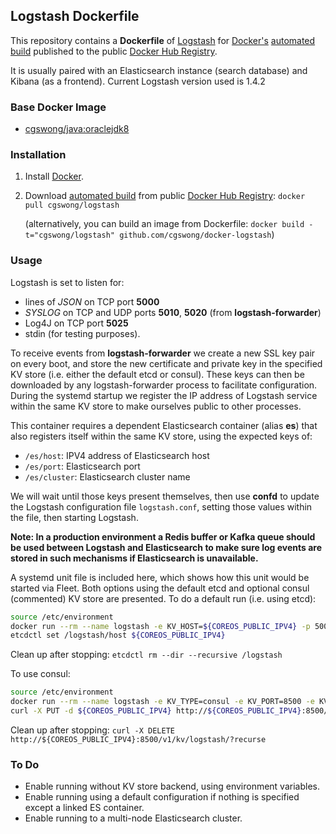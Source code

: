 ## Logstash Dockerfile

This repository contains a **Dockerfile** of [Logstash](http://www.elasticsearch.org/) for [Docker's](https://www.docker.com/) [automated build](https://registry.hub.docker.com/u/cgswong/logstash/) published to the public [Docker Hub Registry](https://registry.hub.docker.com/).

It is usually paired with an Elasticsearch instance (search database) and Kibana (as a frontend). Current Logstash version used is 1.4.2

### Base Docker Image

* [cgswong/java:oraclejdk8](https://registry.hub.docker.com/u/cgswong/java/)

### Installation

1. Install [Docker](https://www.docker.com/).

2. Download [automated build](https://registry.hub.docker.com/u/cgswong/logstash/) from public [Docker Hub Registry](https://registry.hub.docker.com/): `docker pull cgswong/logstash`

   (alternatively, you can build an image from Dockerfile: `docker build -t="cgswong/logstash" github.com/cgswong/docker-logstash`)

### Usage
Logstash is set to listen for:
- lines of _JSON_ on TCP port **5000**
- _SYSLOG_ on TCP and UDP ports **5010**, **5020** (from **logstash-forwarder**)
- Log4J on TCP port **5025**
- stdin (for testing purposes).

To receive events from **logstash-forwarder** we create a new SSL key pair on every boot, and store the new certificate and private key in the specified KV store (i.e. either the default etcd or consul). These keys can then be downloaded by any logstash-forwarder process to facilitate configuration. During the systemd startup we register the IP address of Logstash service within the same KV store to make ourselves public to other processes.

This container requires a dependent Elasticsearch container (alias **es**) that also registers itself within the same KV store, using the expected keys of:

- `/es/host`: IPV4 address of Elasticsearch host
- `/es/port`: Elasticsearch port
- `/es/cluster`: Elasticsearch cluster name

We will wait until those keys present themselves, then use **confd** to update the Logstash configuration file `logstash.conf`, setting those values within the file, then starting Logstash.

**Note: In a production environment a Redis buffer or Kafka queue should be used between Logstash and Elasticsearch to make sure log events are stored in such mechanisms if Elasticsearch is unavailable.**

A systemd unit file is included here, which shows how this unit would be started via Fleet. Both options using the default etcd and optional consul (commented) KV store are presented. To do a default run (i.e. using etcd):

```sh
source /etc/environment
docker run --rm --name logstash -e KV_HOST=${COREOS_PUBLIC_IPV4} -p 5000:5000 -p 5010:5010 -p 5020:5020 -p 5025:5025 cgswong/logstash
etcdctl set /logstash/host ${COREOS_PUBLIC_IPV4}
```

Clean up after stopping: `etcdctl rm --dir --recursive /logstash`

To use consul:
```sh
source /etc/environment
docker run --rm --name logstash -e KV_TYPE=consul -e KV_PORT=8500 -e KV_HOST=${COREOS_PUBLIC_IPV4} -p 5000:5000 -p 5010:5010 -p 5020:5020 -p 5025:5025 cgswong/logstash
curl -X PUT -d ${COREOS_PUBLIC_IPV4} http://${COREOS_PUBLIC_IPV4}:8500/v1/kv/logstash/host
```

Clean up after stopping: `curl -X DELETE http://${COREOS_PUBLIC_IPV4}:8500/v1/kv/logstash/?recurse`

### To Do
- Enable running without KV store backend, using environment variables.
- Enable running using a default configuration if nothing is specified except a linked ES container.
- Enable running to a multi-node Elasticsearch cluster.
